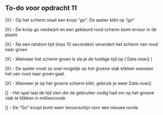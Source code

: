## To-do voor opdracht 11

[X] - Op het scherm staat een knop "go". De speler klikt op “go”

[X] - De knop go verdwijnt en een gekleurd rood scherm komt ervoor in de plaats

[X] - Na een random tijd (max 10 seconden) verandert het scherm van rood naar groen

[X] - Wanneer het scherm groen is sla je de huidige tijd op ( Date.now() )

[X] - De speler moet zo snel mogelijk op het groene vlak klikken wanneer het van rood naar groen gaat.

[X] - Wanneer je op het groene scherm klikt, gebruik je weer Date.now().

[] - Het spel laat de tijd zien die de gebruiker nodig had om op het groene vlak te klikken in milliseconde.

[] - De “Go” knopt komt weer tevoorschijn voor een nieuwe ronde